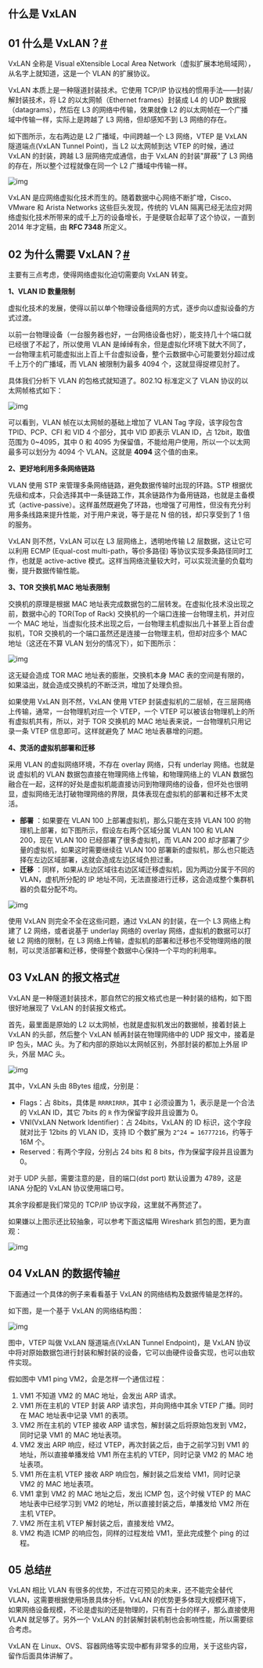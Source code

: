 ## 什么是 VxLAN

## 01 什么是 VxLAN？[#](https://www.cnblogs.com/bakari/p/11131268.html#896198393)

VxLAN 全称是 Visual eXtensible Local Area Network（虚拟扩展本地局域网），从名字上就知道，这是一个 VLAN 的扩展协议。

VxLAN 本质上是一种隧道封装技术。它使用 TCP/IP 协议栈的惯用手法——封装/解封装技术，将 L2 的以太网帧（Ethernet frames）封装成 L4 的 UDP 数据报（datagrams），然后在 L3 的网络中传输，效果就像 L2 的以太网帧在一个广播域中传输一样，实际上是跨越了 L3 网络，但却感知不到 L3 网络的存在。

如下图所示，左右两边是 L2 广播域，中间跨越一个 L3 网络，VTEP 是 VxLAN 隧道端点(VxLAN Tunnel Point)，当 L2 以太网帧到达 VTEP 的时候，通过 VxLAN 的封装，跨越 L3 层网络完成通信，由于 VxLAN 的封装"屏蔽"了 L3 网络的存在，所以整个过程就像在同一个 L2 广播域中传输一样。

![img](imgs/431521-20190704111257300-260315012.png)

VxLAN 是应网络虚拟化技术而生的。随着数据中心网络不断扩增，Cisco、VMware 和 Arista Networks 这些巨头发现，传统的 VLAN 隔离已经无法应对网络虚拟化技术所带来的成千上万的设备增长，于是便联合起草了这个协议，一直到 2014 年才定稿，由 **RFC 7348** 所定义。

## 02 为什么需要 VxLAN？[#](https://www.cnblogs.com/bakari/p/11131268.html#479401711)

主要有三点考虑，使得网络虚拟化迫切需要向 VxLAN 转变。

**1、VLAN ID 数量限制**

虚拟化技术的发展，使得以前以单个物理设备组网的方式，逐步向以虚拟设备的方式过渡。

以前一台物理设备（一台服务器也好，一台网络设备也好），能支持几十个端口就已经很了不起了，所以使用 VLAN 是绰绰有余，但是虚拟化环境下就大不同了，一台物理主机可能虚拟出上百上千台虚拟设备，整个云数据中心可能要划分超过成千上万个的广播域，而 VLAN 被限制为最多 4094 个，这就显得捉襟见肘了。

具体我们分析下 VLAN 的包格式就知道了。802.1Q 标准定义了 VLAN 协议的以太网帧格式如下：

![img](imgs/431521-20190704111311847-319389079.png)

可以看到，VLAN 帧在以太网帧的基础上增加了 VLAN Tag 字段，该字段包含 TPID、PCP、CFI 和 VID 4 个部分，其中 VID 即表示 VLAN ID，占 12bit，取值范围为 0~4095，其中 0 和 4095 为保留值，不能给用户使用，所以一个以太网最多可以划分为 4094 个 VLAN。这就是 **4094** 这个值的由来。

**2、更好地利用多条网络链路**

VLAN 使用 STP 来管理多条网络链路，避免数据传输时出现的环路。STP 根据优先级和成本，只会选择其中一条链路工作，其余链路作为备用链路，也就是主备模式（active-passive）。这样虽然既避免了环路，也增强了可用性，但没有充分利用多条线路来提升性能，对于用户来说，等于是花 N 倍的钱，却只享受到了 1 倍的服务。

VxLAN 则不然，VxLAN 可以在 L3 层网络上，透明地传输 L2 层数据，这让它可以利用 ECMP (Equal-cost multi-path，等价多路径) 等协议实现多条路径同时工作，也就是 active-active 模式。这样当网络流量较大时，可以实现流量的负载均衡，提升数据传输性能。

**3、TOR 交换机 MAC 地址表限制**

交换机的原理是根据 MAC 地址表完成数据包的二层转发。在虚拟化技术没出现之前，数据中心的 TOR(Top of Rack) 交换机的一个端口连接一台物理主机，并对应一个 MAC 地址，当虚拟化技术出现之后，一台物理主机虚拟出几十甚至上百台虚拟机，TOR 交换机的一个端口虽然还是连接一台物理主机，但却对应多个 MAC 地址（这还在不算 VLAN 划分的情况下），如下图所示：

![img](imgs/431521-20190704111321098-1739080645.png)

这无疑会造成 TOR MAC 地址表的膨胀，交换机本身 MAC 表的空间是有限的，如果溢出，就会造成交换机的不断泛洪，增加了处理负担。

如果使用 VxLAN 则不然，VxLAN 使用 VTEP 封装虚拟机的二层帧，在三层网络上传输，通常，一台物理机对应一个 VTEP，一个 VTEP 可以被该台物理机上的所有虚拟机共有，所以，对于 TOR 交换机的 MAC 地址表来说，一台物理机只用记录一条 VTEP 信息即可。这样就避免了 MAC 地址表暴增的问题。

**4、灵活的虚拟机部署和迁移**

采用 VLAN 的虚拟网络环境，不存在 overlay 网络，只有 underlay 网络。也就是说 虚拟机的 VLAN 数据包直接在物理网络上传输，和物理网络上的 VLAN 数据包融合在一起，这样的好处是虚拟机能直接访问到物理网络的设备，但坏处也很明显，虚拟网络无法打破物理网络的界限，具体表现在虚拟机的部署和迁移不太灵活。

- **部署** ：如果要在 VLAN 100 上部署虚拟机，那么只能在支持 VLAN 100 的物理机上部署，如下图所示，假设左右两个区域分属 VLAN 100 和 VLAN 200，现在 VLAN 100 已经部署了很多虚拟机，而 VLAN 200 却才部署了少量的虚拟机，如果这时需要继续往 VLAN 100 部署新的虚拟机，那么也只能选择在左边区域部署，这就会造成左边区域负担过重。
- **迁移** ：同样，如果从左边区域往右边区域迁移虚拟机，因为两边分属于不同的 VLAN，虚机所分配的 IP 地址不同，无法直接进行迁移，这会造成整个集群机器的负载分配不均。

![img](imgs/431521-20190704111331506-1496546281.png)

使用 VxLAN 则完全不全在这些问题，通过 VxLAN 的封装，在一个 L3 网络上构建了 L2 网络，或者说基于 underlay 网络的 overlay 网络，虚拟机的数据可以打破 L2 网络的限制，在 L3 网络上传输，虚拟机的部署和迁移也不受物理网络的限制，可以灵活部署和迁移，使得整个数据中心保持一个平均的利用率。

## 03 VxLAN 的报文格式[#](https://www.cnblogs.com/bakari/p/11131268.html#3506201756)

VxLAN 是一种隧道封装技术，那自然它的报文格式也是一种封装的结构，如下图很好地展现了 VxLAN 的封装报文格式。

首先，最里面是原始的 L2 以太网帧，也就是虚拟机发出的数据帧，接着封装上 VxLAN 的头部，然后整个 VxLAN 帧再封装在物理网络中的 UDP 报文中，接着是 IP 包头，MAC 头。为了和内部的原始以太网帧区别，外部封装的都加上外层 IP 头，外层 MAC 头。

![img](imgs/431521-20190704111340122-677799039.png)

其中，VxLAN 头由 8Bytes 组成，分别是：

- Flags：占 8bits，具体是 `RRRRIRRR`，其中 `I` 必须设置为 1，表示是是一个合法的 VxLAN ID，其它 7bits 的 `R` 作为保留字段并且设置为 0。
- VNI(VxLAN Network Identifier)：占 24bits，VxLAN 的 ID 标识，这个字段就对比于 12bits 的 VLAN ID，支持 ID 个数扩展为 `2^24 = 16777216`，约等于 16M 个。
- Reserved：有两个字段，分别占 24 bits 和 8 bits，作为保留字段并且设置为 0。

对于 UDP 头部，需要注意的是，目的端口(dst port) 默认设置为 4789，这是 IANA 分配的 VxLAN 协议使用端口号。

其余字段都是我们常见的 TCP/IP 协议字段，这里就不再赘述了。

如果嫌以上图示还比较抽象，可以参考下面这幅用 Wireshark 抓包的图，更为直观：

![img](imgs/431521-20190704111348940-236559782.png)

## 04 VxLAN 的数据传输[#](https://www.cnblogs.com/bakari/p/11131268.html#2583739145)

下面通过一个具体的例子来看看基于 VxLAN 的网络结构及数据传输是怎样的。

如下图，是一个基于 VxLAN 的网络结构图：

![img](imgs/431521-20190704111356636-29253815.png)

图中，VTEP 叫做 VxLAN 隧道端点(VxLAN Tunnel Endpoint)，是 VxLAN 协议中将对原始数据包进行封装和解封装的设备，它可以由硬件设备实现，也可以由软件实现。

假如图中 VM1 ping VM2，会是怎样一个通信过程：

1. VM1 不知道 VM2 的 MAC 地址，会发出 ARP 请求。
2. VM1 所在主机的 VTEP 封装 ARP 请求包，并向网络中其余 VTEP 广播。同时在 MAC 地址表中记录 VM1 的表项。
3. VM2 所在主机的 VTEP 接收 ARP 请求包，解封装之后将原始包发到 VM2，同时记录 VM1 的 MAC 地址表项。
4. VM2 发出 ARP 响应，经过 VTEP，再次封装之后，由于之前学习到 VM1 的地址，所以直接单播发给 VM1 所在主机的 VTEP，同时记录 VM2 的 MAC 地址表项。
5. VM1 所在主机 VTEP 接收 ARP 响应包，解封装之后发给 VM1，同时记录 VM2 的 MAC 地址表项。
6. VM1 拿到 VM2 的 MAC 地址之后，发出 ICMP 包，这个时候 VTEP 的 MAC 地址表中已经学习到 VM2 的地址，所以直接封装之后，单播发给 VM2 所在主机 VTEP。
7. VM2 所在主机 VTEP 解封装之后，直接发给 VM2。
8. VM2 构造 ICMP 的响应包，同样的过程发给 VM1，至此完成整个 ping 的过程。

## 05 总结[#](https://www.cnblogs.com/bakari/p/11131268.html#19333408)

VxLAN 相比 VLAN 有很多的优势，不过在可预见的未来，还不能完全替代 VLAN，这需要根据使用场景具体分析。VxLAN 的优势更多体现大规模环境下，如果网络设备规模，不论是虚拟的还是物理的，只有百十台的样子，那么直接使用 VLAN 就足够了。另外一个 VxLAN 的封装解封装机制也会影响性能，所以需要综合考虑。

VxLAN 在 Linux、OVS、容器网络等实现中都有非常多的应用，关于这些内容，留作后面具体讲解了。